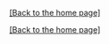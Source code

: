 <p><a href="../index.html">[Back to the home page]</p></a>
<p><a href="../index.html">[Back to the home page]</p></a>
